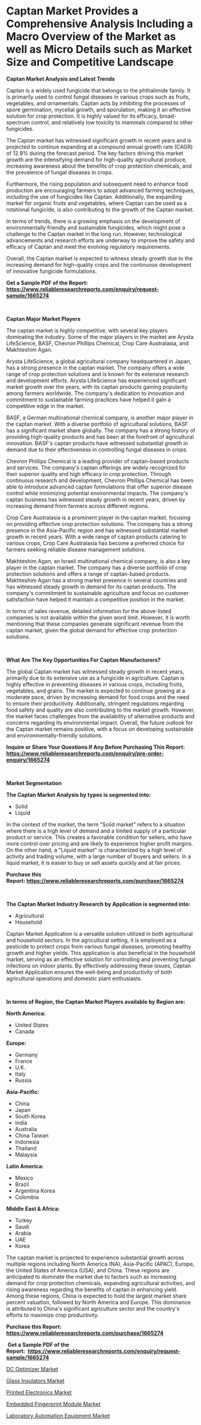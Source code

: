 <p><h1>Captan Market Provides a Comprehensive Analysis Including a Macro Overview of the Market as well as Micro Details such as Market Size and Competitive Landscape</h1></p><p><strong>Captan Market Analysis and Latest Trends</strong></p>
<p><p>Captan is a widely used fungicide that belongs to the phthalimide family. It is primarily used to control fungal diseases in various crops such as fruits, vegetables, and ornamentals. Captan acts by inhibiting the processes of spore germination, mycelial growth, and sporulation, making it an effective solution for crop protection. It is highly valued for its efficacy, broad-spectrum control, and relatively low toxicity to mammals compared to other fungicides.</p><p>The Captan market has witnessed significant growth in recent years and is projected to continue expanding at a compound annual growth rate (CAGR) of 12.9% during the forecast period. The key factors driving this market growth are the intensifying demand for high-quality agricultural produce, increasing awareness about the benefits of crop protection chemicals, and the prevalence of fungal diseases in crops.</p><p>Furthermore, the rising population and subsequent need to enhance food production are encouraging farmers to adopt advanced farming techniques, including the use of fungicides like Captan. Additionally, the expanding market for organic fruits and vegetables, where Captan can be used as a rotational fungicide, is also contributing to the growth of the Captan market.</p><p>In terms of trends, there is a growing emphasis on the development of environmentally friendly and sustainable fungicides, which might pose a challenge to the Captan market in the long run. However, technological advancements and research efforts are underway to improve the safety and efficacy of Captan and meet the evolving regulatory requirements.</p><p>Overall, the Captan market is expected to witness steady growth due to the increasing demand for high-quality crops and the continuous development of innovative fungicide formulations.</p></p>
<p><strong>Get a Sample PDF of the Report:&nbsp; <a href="https://www.reliableresearchreports.com/enquiry/request-sample/1665274">https://www.reliableresearchreports.com/enquiry/request-sample/1665274</a></strong></p>
<p>&nbsp;</p>
<p><strong>Captan Major Market Players</strong></p>
<p><p>The captan market is highly competitive, with several key players dominating the industry. Some of the major players in the market are Arysta LifeScience, BASF, Chevron Phillips Chemical, Crop Care Australasia, and Makhteshim Agan.</p><p>Arysta LifeScience, a global agricultural company headquartered in Japan, has a strong presence in the captan market. The company offers a wide range of crop protection solutions and is known for its extensive research and development efforts. Arysta LifeScience has experienced significant market growth over the years, with its captan products gaining popularity among farmers worldwide. The company's dedication to innovation and commitment to sustainable farming practices have helped it gain a competitive edge in the market.</p><p>BASF, a German multinational chemical company, is another major player in the captan market. With a diverse portfolio of agricultural solutions, BASF has a significant market share globally. The company has a strong history of providing high-quality products and has been at the forefront of agricultural innovation. BASF's captan products have witnessed substantial growth in demand due to their effectiveness in controlling fungal diseases in crops.</p><p>Chevron Phillips Chemical is a leading provider of captan-based products and services. The company's captan offerings are widely recognized for their superior quality and high efficacy in crop protection. Through continuous research and development, Chevron Phillips Chemical has been able to introduce advanced captan formulations that offer superior disease control while minimizing potential environmental impacts. The company's captan business has witnessed steady growth in recent years, driven by increasing demand from farmers across different regions.</p><p>Crop Care Australasia is a prominent player in the captan market, focusing on providing effective crop protection solutions. The company has a strong presence in the Asia-Pacific region and has witnessed substantial market growth in recent years. With a wide range of captan products catering to various crops, Crop Care Australasia has become a preferred choice for farmers seeking reliable disease management solutions.</p><p>Makhteshim Agan, an Israeli multinational chemical company, is also a key player in the captan market. The company has a diverse portfolio of crop protection solutions and offers a range of captan-based products. Makhteshim Agan has a strong market presence in several countries and has witnessed steady growth in demand for its captan products. The company's commitment to sustainable agriculture and focus on customer satisfaction have helped it maintain a competitive position in the market.</p><p>In terms of sales revenue, detailed information for the above-listed companies is not available within the given word limit. However, it is worth mentioning that these companies generate significant revenue from the captan market, given the global demand for effective crop protection solutions.</p></p>
<p>&nbsp;</p>
<p><strong>What Are The Key Opportunities For Captan Manufacturers?</strong></p>
<p><p>The global Captan market has witnessed steady growth in recent years, primarily due to its extensive use as a fungicide in agriculture. Captan is highly effective in preventing diseases in various crops, including fruits, vegetables, and grains. The market is expected to continue growing at a moderate pace, driven by increasing demand for food crops and the need to ensure their productivity. Additionally, stringent regulations regarding food safety and quality are also contributing to the market growth. However, the market faces challenges from the availability of alternative products and concerns regarding its environmental impact. Overall, the future outlook for the Captan market remains positive, with a focus on developing sustainable and environmentally-friendly solutions.</p></p>
<p><strong>Inquire or Share Your Questions If Any Before Purchasing This Report: <a href="https://www.reliableresearchreports.com/enquiry/pre-order-enquiry/1665274">https://www.reliableresearchreports.com/enquiry/pre-order-enquiry/1665274</a></strong></p>
<p>&nbsp;</p>
<p><strong>Market Segmentation</strong></p>
<p><strong>The Captan Market Analysis by types is segmented into:</strong></p>
<p><ul><li>Solid</li><li>Liquid</li></ul></p>
<p><p>In the context of the market, the term "Solid market" refers to a situation where there is a high level of demand and a limited supply of a particular product or service. This creates a favorable condition for sellers, who have more control over pricing and are likely to experience higher profit margins. On the other hand, a "Liquid market" is characterized by a high level of activity and trading volume, with a large number of buyers and sellers. In a liquid market, it is easier to buy or sell assets quickly and at fair prices.</p></p>
<p><strong>Purchase this Report:&nbsp;<a href="https://www.reliableresearchreports.com/purchase/1665274">https://www.reliableresearchreports.com/purchase/1665274</a></strong></p>
<p>&nbsp;</p>
<p><strong>The Captan Market Industry Research by Application is segmented into:</strong></p>
<p><ul><li>Agricultural</li><li>Household</li></ul></p>
<p><p>Captan Market Application is a versatile solution utilized in both agricultural and household sectors. In the agricultural setting, it is employed as a pesticide to protect crops from various fungal diseases, promoting healthy growth and higher yields. This application is also beneficial in the household market, serving as an effective solution for controlling and preventing fungal infections on indoor plants. By effectively addressing these issues, Captan Market Application ensures the well-being and productivity of both agricultural operations and domestic plant enthusiasts.</p></p>
<p>&nbsp;</p>
<p><strong>In terms of Region, the Captan Market Players available by Region are:</strong></p>
<p>
    <p> <strong> North America: </strong>
        <ul>
            <li>United States</li>
            <li>Canada</li>
        </ul>
        </p> 
    <p> <strong> Europe: </strong>
        <ul>
            <li>Germany</li>
            <li>France</li>
            <li>U.K.</li>
            <li>Italy</li>
            <li>Russia</li>
        </ul>
        </p> 
    <p> <strong> Asia-Pacific: </strong>
        <ul>
            <li>China</li>
            <li>Japan</li>
            <li>South Korea</li>
            <li>India</li>
            <li>Australia</li>
            <li>China Taiwan</li>
            <li>Indonesia</li>
            <li>Thailand</li>
            <li>Malaysia</li>
        </ul>
        </p> 
    <p> <strong> Latin America: </strong>
        <ul>
            <li>Mexico</li>
            <li>Brazil</li>
            <li>Argentina Korea</li>
            <li>Colombia</li>
        </ul>
        </p> 
    <p> <strong> Middle East & Africa: </strong>
        <ul>
            <li>Turkey</li>
            <li>Saudi</li>
            <li>Arabia</li>
            <li>UAE</li>
            <li>Korea</li>
        </ul>
    </p>
    </p>
<p><p>The captan market is projected to experience substantial growth across multiple regions including North America (NA), Asia-Pacific (APAC), Europe, the United States of America (USA), and China. These regions are anticipated to dominate the market due to factors such as increasing demand for crop protection chemicals, expanding agricultural activities, and rising awareness regarding the benefits of captan in enhancing yield. Among these regions, China is expected to hold the largest market share percent valuation, followed by North America and Europe. This dominance is attributed to China's significant agriculture sector and the country's efforts to maximize crop productivity.</p></p>
<p><strong>Purchase this Report: <a href="https://www.reliableresearchreports.com/purchase/1665274">https://www.reliableresearchreports.com/purchase/1665274</a></strong></p>
<p>&nbsp;<strong>Get a Sample PDF of the Report:&nbsp;&nbsp;<a href="https://www.reliableresearchreports.com/enquiry/request-sample/1665274">https://www.reliableresearchreports.com/enquiry/request-sample/1665274</a></strong></p>
<p><strong></strong></p>
<p><p><a href="https://medium.com/@gabriellemcgrath66/dc-optimizer-market-insight-market-trends-growth-forecasted-from-2023-to-2030-25237e5ee54c">DC Optimizer Market</a></p><p><a href="https://medium.com/@elisamohr1910/glass-insulators-market-competitive-analysis-market-trends-and-forecast-to-2030-585b035de9f1">Glass Insulators Market</a></p><p><a href="https://medium.com/@kaelapaucek/printed-electronics-market-size-and-market-trends-complete-industry-overview-2023-to-2030-0b79851807cf">Printed Electronics Market</a></p><p><a href="https://medium.com/@morgancrist1926/embedded-fingerprint-module-market-share-evolution-and-market-growth-trends-2023-2030-6cb5eb687958">Embedded Fingerprint Module Market</a></p><p><a href="https://medium.com/@deirdreclark76/analyzing-laboratory-automation-equipment-market-global-industry-perspective-and-forecast-2023-to-6c8c738951e1">Laboratory Automation Equipment Market</a></p></p>